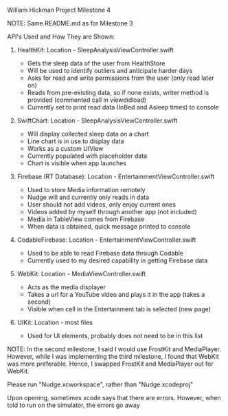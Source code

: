 William Hickman
Project Milestone 4

NOTE: Same README.md as for Milestone 3

API's Used and How They are Shown:

1. HealthKit:                 Location - SleepAnalysisViewController.swift
      
      - Gets the sleep data of the user from HealthStore
      - Will be used to identify outliers and anticipate harder days
      - Asks for read and write permissions from the user (only read later on)
      - Reads from pre-existing data, so if none exists, writer method is provided (commented call in viewdidload)
      - Currently set to print read data (InBed and Asleep times) to console

2. SwiftChart:                Location - SleepAnalysisViewController.swift

      - Will display collected sleep data on a chart
      - Line chart is in use to display data
      - Works as a custom UIView
      - Currently populated with placeholder data
      - Chart is visible when app launches

3. Firebase (RT Database):    Location - EntertainmentViewController.swift

      - Used to store Media information remotely
      - Nudge will and currently only reads in data
      - User should not add videos, only enjoy current ones
      - Videos added by myself through another app (not included)
      - Media in TableView comes from Firebase
      - When data is obtained, quick message printed to console

4. CodableFirebase:           Location - EntertainmentViewController.swift

      - Used to be able to read Firebase data through Codable
      - Currently used to my desired capability in getting Firebase data

5. WebKit:                    Location - MediaViewController.swift

      - Acts as the media displayer
      - Takes a url for a YouTube video and plays it in the app (takes a second)
      - Visible when cell in the Entertainment tab is selected (new page)

6. UIKit:                     Location - most files
      
      - Used for UI elements, probably does not need to be in this list

NOTE: In the second milestone, I said I would use FrostKit and MediaPlayer.  
However, while I was implementing the third milestone, I found that WebKit 
was more preferable.  Hence, I swapped FrostKit and MediaPlayer out for WebKit. 

Please run "Nudge.xcworkspace", rather than "Nudge.xcodeproj"

Upon opening, sometimes xcode says that there are errors.  However, when told
to run on the simulator, the errors go away
